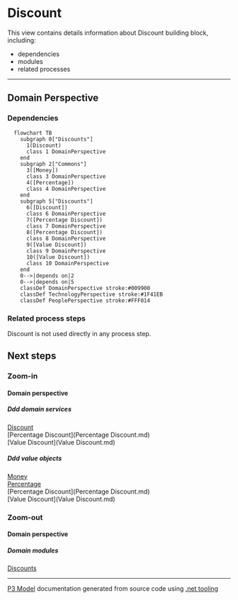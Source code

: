 ﻿
# Discount

This view contains details information about Discount building block, including:
- dependencies
- modules
- related processes  

---



## Domain Perspective


### Dependencies

```mermaid
  flowchart TB
    subgraph 0["Discounts"]
      1(Discount)
      class 1 DomainPerspective
    end
    subgraph 2["Commons"]
      3([Money])
      class 3 DomainPerspective
      4([Percentage])
      class 4 DomainPerspective
    end
    subgraph 5["Discounts"]
      6([Discount])
      class 6 DomainPerspective
      7([Percentage Discount])
      class 7 DomainPerspective
      8([Percentage Discount])
      class 8 DomainPerspective
      9([Value Discount])
      class 9 DomainPerspective
      10([Value Discount])
      class 10 DomainPerspective
    end
    0-->|depends on|2
    0-->|depends on|5
    classDef DomainPerspective stroke:#009900
    classDef TechnologyPerspective stroke:#1F41EB
    classDef PeoplePerspective stroke:#FFF014
```

### Related process steps

Discount is not used directly in any process step.  

## Next steps


### Zoom-in


#### Domain perspective


##### Ddd domain services

[Discount](Discount.md)  
[Percentage Discount](Percentage Discount.md)  
[Value Discount](Value Discount.md)  

##### Ddd value objects

[Money](../../Commons/Money.md)  
[Percentage](../../Commons/Percentage.md)  
[Percentage Discount](Percentage Discount.md)  
[Value Discount](Value Discount.md)  

### Zoom-out


#### Domain perspective


##### Domain modules

[Discounts](Discounts.md)  

---

[P3 Model](https://github.com/P3-model/P3-model) documentation generated from source code using [.net tooling](https://github.com/P3-model/P3-model-dotnet)